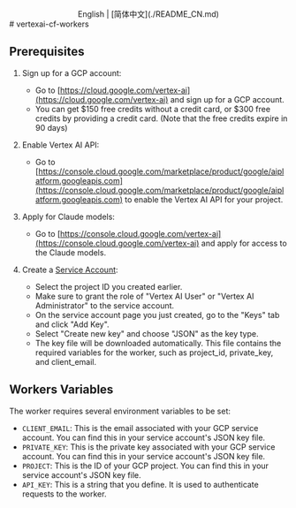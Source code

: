 <center>English | [简体中文](./README_CN.md)</center>
# vertexai-cf-workers

## Prerequisites
1. Sign up for a GCP account:
   - Go to [https://cloud.google.com/vertex-ai](https://cloud.google.com/vertex-ai) and sign up for a GCP account.
   - You can get $150 free credits without a credit card, or $300 free credits by providing a credit card. (Note that the free credits expire in 90 days)

2. Enable Vertex AI API:
   - Go to [https://console.cloud.google.com/marketplace/product/google/aiplatform.googleapis.com](https://console.cloud.google.com/marketplace/product/google/aiplatform.googleapis.com) to enable the Vertex AI API for your project.
   
3. Apply for Claude models:
   - Go to [https://console.cloud.google.com/vertex-ai](https://console.cloud.google.com/vertex-ai) and apply for access to the Claude models.

4. Create a [Service Account](https://console.cloud.google.com/projectselector/iam-admin/serviceaccounts/create?walkthrough_id=iam--create-service-account#step_index=1):
   - Select the project ID you created earlier.
   - Make sure to grant the role of "Vertex AI User" or "Vertex AI Administrator" to the service account.
   - On the service account page you just created, go to the "Keys" tab and click "Add Key".
   - Select "Create new key" and choose "JSON" as the key type.
   - The key file will be downloaded automatically. This file contains the required variables for the worker, such as project_id, private_key, and client_email.
   
## Workers Variables

The worker requires several environment variables to be set:

- `CLIENT_EMAIL`: This is the email associated with your GCP service account. You can find this in your service account's JSON key file.
- `PRIVATE_KEY`: This is the private key associated with your GCP service account. You can find this in your service account's JSON key file.
- `PROJECT`: This is the ID of your GCP project. You can find this in your service account's JSON key file.
- `API_KEY`: This is a string that you define. It is used to authenticate requests to the worker.
